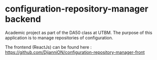 # configuration-repository-manager backend

Academic project as part of the DA50 class at UTBM.
The purpose of this application is to manage repositories of configuration.

The frontend (ReactJs) can be found here : https://github.com/DjianniON/configuration-repository-manager-front
